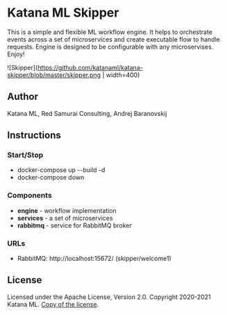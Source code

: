 # Katana ML Skipper
This is a simple and flexible ML workflow engine. It helps to orchestrate events across a set of microservices and create executable flow to handle requests. Engine is designed to be configurable with any microservises. Enjoy!

![Skipper](https://github.com/katanaml/katana-skipper/blob/master/skipper.png | width=400)

## Author

Katana ML, Red Samurai Consulting, Andrej Baranovskij

## Instructions

### Start/Stop

* docker-compose up --build -d
* docker-compose down

### Components

* **engine** - workflow implementation
* **services** - a set of microservices
* **rabbitmq** - service for RabbitMQ broker

### URLs

* RabbitMQ: http://localhost:15672/ (skipper/welcome1)

## License

Licensed under the Apache License, Version 2.0. Copyright 2020-2021 Katana ML. [Copy of the license](https://github.com/katanaml/katana-pipeline/blob/master/LICENSE).

